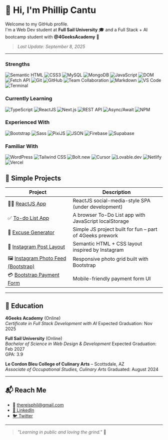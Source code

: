 # 👋 Hi, I'm Phillip Cantu

Welcome to my GitHub profile.  
I'm a Web Dev student at **Full Sail University** 🎓 and a Full Stack + AI bootcamp student with **@4GeeksAcademy** 🧠

> _Last Update: September 8, 2025_

---

### Strengths

![Semantic HTML](https://img.shields.io/badge/Semantic%20HTML5-E44D26?style=flat&logo=html5&logoColor=white)
![CSS3](https://img.shields.io/badge/CSS3-1572B6?style=flat&logo=css3&logoColor=white)
![MySQL](https://img.shields.io/badge/MySQL-4479A1?style=flat&logo=mysql&logoColor=white)
![MongoDB](https://img.shields.io/badge/MongoDB-47A248?style=flat&logo=mongodb&logoColor=white)
![JavaScript](https://img.shields.io/badge/JavaScript-F7DF1E?style=flat&logo=javascript&logoColor=black)
![DOM](https://img.shields.io/badge/DOM--Manipulation-264de4?style=flat&logo=javascript&logoColor=white)
![Fetch API](https://img.shields.io/badge/Fetch%20API-5C6BC0?style=flat&logo=javascript&logoColor=white)
![Git](https://img.shields.io/badge/Git-F05032?style=flat&logo=git&logoColor=white)
![GitHub](https://img.shields.io/badge/GitHub-181717?style=flat&logo=github&logoColor=white)
![Team Collaboration](https://img.shields.io/badge/GitHub%20Teams-%232C3E50?style=flat&logo=github&logoColor=white)
![Markdown](https://img.shields.io/badge/Markdown-000000?style=flat&logo=markdown&logoColor=white)
![VS Code](https://img.shields.io/badge/VS%20Code-007ACC?style=flat&logo=visualstudiocode&logoColor=white)
![Terminal](https://img.shields.io/badge/Terminal-000000?style=flat&logo=gnubash&logoColor=white)

### Currently Learning

![TypeScript](https://img.shields.io/badge/TypeScript-3178C6?style=flat&logo=typescript&logoColor=white)
![ReactJS](https://img.shields.io/badge/React-20232A?style=flat&logo=react&logoColor=61DAFB)
![Next.js](https://img.shields.io/badge/Next.js-000000?style=flat&logo=nextdotjs&logoColor=white)
![REST API](https://img.shields.io/badge/REST--API-009688?style=flat&logo=apachespark&logoColor=white)
![Async/Await](https://img.shields.io/badge/Async/Await-000000?style=flat&logo=javascript&logoColor=white)
![NPM](https://img.shields.io/badge/NPM-CB3837?style=flat&logo=npm&logoColor=white)

### Experienced With

![Bootstrap](https://img.shields.io/badge/Bootstrap-7952B3?style=flat&logo=bootstrap&logoColor=white)
![Sass](https://img.shields.io/badge/Sass-CC6699?style=flat&logo=sass&logoColor=white)
![PixiJS](https://img.shields.io/badge/PixiJS-D33030?style=flat&logo=html5&logoColor=white)
![JSON](https://img.shields.io/badge/JSON-000000?style=flat&logo=json&logoColor=white)
![Firebase](https://img.shields.io/badge/Firebase-FFCA28?style=flat&logo=firebase&logoColor=black)
![Supabase](https://img.shields.io/badge/Supabase-3ECF8E?style=flat&logo=supabase&logoColor=white)

### Familiar With

![WordPress](https://img.shields.io/badge/WordPress-21759B?style=flat&logo=wordpress&logoColor=white)
![Tailwind CSS](https://img.shields.io/badge/Tailwind%20CSS-38B2AC?style=flat&logo=tailwind-css&logoColor=white)
![Bolt.new](https://img.shields.io/badge/Bolt.new-000000?style=flat&logo=thunder&logoColor=white)
![Cursor](https://img.shields.io/badge/Cursor.ai-6C47FF?style=flat&logo=visualstudiocode&logoColor=white)
![Lovable.dev](https://img.shields.io/badge/Lovable.dev-FF69B4?style=flat&logo=heart&logoColor=white)
![Netlify](https://img.shields.io/badge/Netlify-00C7B7?style=flat&logo=netlify&logoColor=white)
![Vercel](https://img.shields.io/badge/Vercel-000000?style=flat&logo=vercel&logoColor=white)

## 🚀 Simple Projects

| Project                                                                                                             | Description                                              |
| ------------------------------------------------------------------------------------------------------------------- | -------------------------------------------------------- |
| 👨‍💻 [ReactJS App](https://github.com/hereisphil/react-avocado-app)                                                   | ReactJS social-media-style SPA (under development)       |
| ✅ [To-do List App](https://github.com/hereisphil/todo-list)                                                        | A browser To-Do List app with JavaScript localStorage    |
| 🎯 [Excuse Generator](https://github.com/hereisphil/excuse-generator)                                               | Simple JS project built for fun – part of 4Geeks prework |
| 📸 [Instagram Post Layout](https://github.com/hereisphil/hereisphil-instagram-post-layout)                          | Semantic HTML + CSS layout inspired by Instagram         |
| 🖼️ [Instagram Photo Feed (Bootstrap)](https://github.com/hereisphil/hereisphil-instagram-photo-feed-with-bootstrap) | Responsive photo grid built with Bootstrap               |
| 💳 [Bootstrap Payment Form](https://github.com/hereisphil/html5-bootstrap-form)                                     | Mobile-friendly payment form UI                          |

---

## 📘 Education

**4Geeks Academy** (Online)  
_Certificate in Full Stack Development with AI_
Expected Graduation: Nov 2025

**Full Sail University** (Online)  
_Bachelor of Science in Web Design & Development_
Expected Graduation: Feb 2027  
GPA: 3.9

**Le Cordon Bleu College of Culinary Arts** – Scottsdale, AZ  
_Associate of Occupational Studies, Culinary Arts_
Graduated: August 2024

---

## 📬 Reach Me

- 📧 <thereisphil@gmail.com>
- [🔗 LinkedIn](https://www.linkedin.com/in/phillipcantu)
- [🐦 Twitter](https://x.com/AstroAdAstra)

---

> _"Learning in public and loving the grind."_ 🚀
